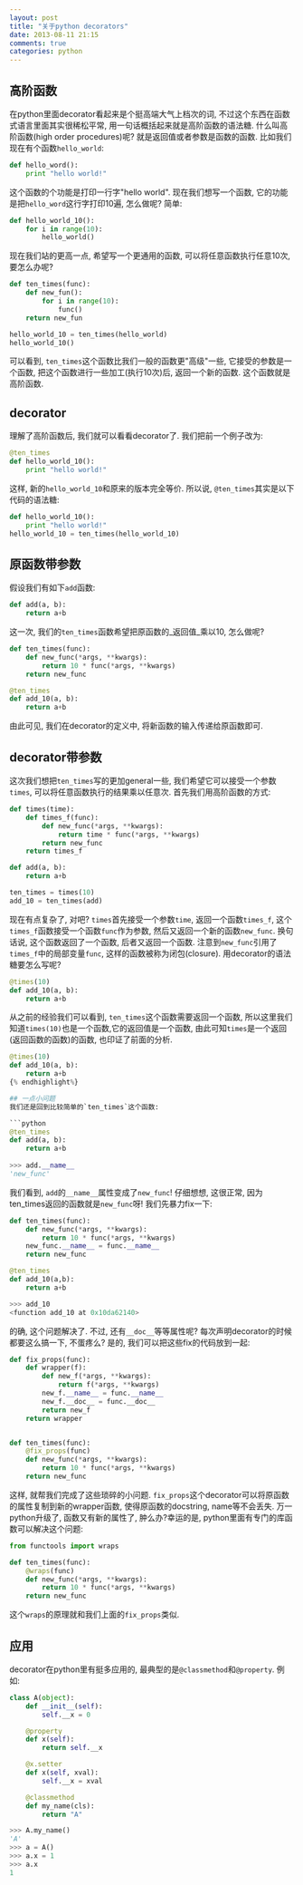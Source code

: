```yaml
---
layout: post
title: "关于python decorators"
date: 2013-08-11 21:15
comments: true
categories: python
---
```


## 高阶函数
在python里面decorator看起来是个挺高端大气上档次的词, 不过这个东西在函数式语言里面其实很稀松平常, 用一句话概括起来就是高阶函数的语法糖.
什么叫高阶函数(high order procedures)呢? 就是返回值或者参数是函数的函数. 比如我们现在有个函数`hello_world`:

```python
def hello_word():
    print "hello world!"
```

这个函数的个功能是打印一行字"hello world". 现在我们想写一个函数, 它的功能是把`hello_word`这行字打印10遍, 怎么做呢? 简单:

```python
def hello_world_10():
    for i in range(10):
        hello_world()
```

现在我们站的更高一点, 希望写一个更通用的函数, 可以将任意函数执行任意10次, 要怎么办呢?

```python
def ten_times(func):
    def new_fun():
        for i in range(10):
            func()
    return new_fun

hello_world_10 = ten_times(hello_world)
hello_world_10()
```

可以看到, `ten_times`这个函数比我们一般的函数更"高级"一些, 它接受的参数是一个函数, 把这个函数进行一些加工(执行10次)后, 返回一个新的函数.
这个函数就是高阶函数.

## decorator
理解了高阶函数后, 我们就可以看看decorator了. 我们把前一个例子改为:

```python
@ten_times
def hello_world_10():
    print "hello world!"
```

这样, 新的`hello_world_10`和原来的版本完全等价. 所以说, `@ten_times`其实是以下代码的语法糖:

```python
def hello_world_10():
    print "hello world!"
hello_world_10 = ten_times(hello_world_10)
```

## 原函数带参数
假设我们有如下`add`函数:

```python
def add(a, b):
    return a+b
```

这一次, 我们的`ten_times`函数希望把原函数的_返回值_乘以10, 怎么做呢?

```python
def ten_times(func):
    def new_func(*args, **kwargs):
        return 10 * func(*args, **kwargs)
    return new_func

@ten_times
def add_10(a, b):
    return a+b
```

由此可见, 我们在decorator的定义中, 将新函数的输入传递给原函数即可.

## decorator带参数
这次我们想把`ten_times`写的更加general一些, 我们希望它可以接受一个参数`times`, 可以将任意函数执行的结果乘以任意次. 首先我们用高阶函数的方式:

```python
def times(time):
    def times_f(func):
        def new_func(*args, **kwargs):
            return time * func(*args, **kwargs)
        return new_func
    return times_f

def add(a, b):
    return a+b

ten_times = times(10)
add_10 = ten_times(add)
```

现在有点复杂了, 对吧? `times`首先接受一个参数`time`, 返回一个函数`times_f`, 这个`times_f`函数接受一个函数`func`作为参数, 然后又返回一个新的函数`new_func`. 换句话说, 这个函数返回了一个函数, 后者又返回一个函数.
注意到`new_func`引用了`times_f`中的局部变量`func`, 这样的函数被称为闭包(closure). 用decorator的语法糖要怎么写呢?

```python
@times(10)
def add_10(a, b):
    return a+b
```

从之前的经验我们可以看到, `ten_times`这个函数需要返回一个函数, 所以这里我们知道`times(10)`也是一个函数,它的返回值是一个函数, 由此可知`times`是一个返回(返回函数的函数)的函数, 也印证了前面的分析.

```python
@times(10)
def add_10(a, b):
    return a+b
{% endhighlight%}

## 一点小问题
我们还是回到比较简单的`ten_times`这个函数:

```python
@ten_times
def add(a, b):
    return a+b
 
>>> add.__name__
'new_func'
```

我们看到, `add`的`__name__`属性变成了`new_func`! 仔细想想, 这很正常, 因为ten_times返回的函数就是`new_func`呀! 我们先暴力fix一下:

```python
def ten_times(func):
    def new_func(*args, **kwargs):
        return 10 * func(*args, **kwargs)
    new_func.__name__ = func.__name__
    return new_func

@ten_times
def add_10(a,b):
    return a+b

>>> add_10
<function add_10 at 0x10da62140>
```

的确, 这个问题解决了. 不过, 还有`__doc__`等等属性呢?  每次声明decorator的时候都要这么搞一下, 不蛋疼么?
是的, 我们可以把这些fix的代码放到一起:

```python
def fix_props(func):
    def wrapper(f):
        def new_f(*args, **kwargs):
            return f(*args, **kwargs)
        new_f.__name__ = func.__name__
        new_f.__doc__ = func.__doc__
        return new_f
    return wrapper


def ten_times(func):
    @fix_props(func)
    def new_func(*args, **kwargs):
        return 10 * func(*args, **kwargs)
    return new_func

```

这样, 就帮我们完成了这些琐碎的小问题. `fix_props`这个decorator可以将原函数的属性复制到新的wrapper函数, 使得原函数的docstring, name等不会丢失.
万一python升级了, 函数又有新的属性了, 肿么办?幸运的是, python里面有专门的库函数可以解决这个问题:
```python
from functools import wraps

def ten_times(func):
    @wraps(func)
    def new_func(*args, **kwargs):
        return 10 * func(*args, **kwargs)
    return new_func
```

这个`wraps`的原理就和我们上面的`fix_props`类似.

## 应用
decorator在python里有挺多应用的, 最典型的是`@classmethod`和`@property`. 例如:

```python
class A(object):
    def __init__(self):
        self.__x = 0

    @property
    def x(self):
        return self.__x

    @x.setter
    def x(self, xval):
        self.__x = xval

    @classmethod
    def my_name(cls):
        return "A"

>>> A.my_name()
'A'
>>> a = A()
>>> a.x = 1
>>> a.x
1

```
